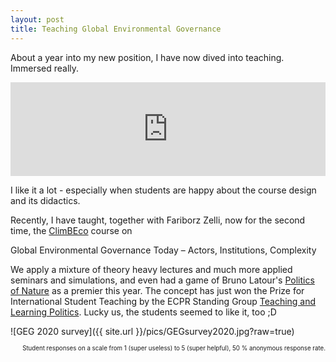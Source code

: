 ```yaml
---
layout: post
title: Teaching Global Environmental Governance
---
```


About a year into my new position, I have now dived into teaching. Immersed really.

<p align="center">
  <!-- <div class="auto-resizable-iframe">
    <div> -->
      <iframe title="Nils Droste - Global Environmental Governance" width="100%" src="https://www.youtube.com/embed/yulFxGZ03qE" frameborder="0" allow="accelerometer; autoplay; clipboard-write; encrypted-media; gyroscope; picture-in-picture" allowfullscreen></iframe>
    <!-- </div>
  </div> -->
</p>

<!-- [![Nils Droste - Global Environmental Governance](https://www.youtube.com/watch?v=yulFxGZ03qE&list=PL7jgeAVSZZqGVIneuGKZACa02Jgq1LlB0&index=3)](https://youtu.be/yulFxGZ03qE "Nils Droste - Global Environmental Governance") -->

I like it a lot - especially when students are happy about the course design and its didactics.

Recently, I have taught, together with Fariborz Zelli, now for the second time, the [ClimBEco](https://www.cec.lu.se/education/postgraduate-studies/climbeco) course on

<div class="message">
  Global Environmental Governance Today – Actors, Institutions, Complexity
</div>

We apply a mixture of theory heavy lectures and much more applied seminars and simulations, and even had a game of Bruno Latour's [Politics of Nature](https://www.politicsofnature.org/) as a premier this year. The concept has just won the Prize for International Student Teaching by the ECPR Standing Group [Teaching and Learning Politics](https://standinggroups.ecpr.eu/tlp/). Lucky us, the students seemed to like it, too ;D

![GEG 2020 survey]({{ site.url }}/pics/GEGsurvey2020.jpg?raw=true)
<p style="text-align: right;"><sub><sup>Student responses on a scale from 1 (super useless) to 5 (super helpful), 50 % anonymous response rate.</sup></sub></p>
